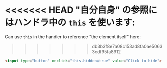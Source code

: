 <<<<<<< HEAD
"自分自身" の参照にはハンドラ中の `this` を使います:
=======
Can use `this` in the handler to reference "the element itself" here:
>>>>>>> db3b3f8e7a08c153ad8fa0ae50633cdf95fa8912

```html run height=50
<input type="button" onclick="this.hidden=true" value="Click to hide">
```
